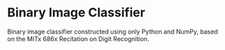 # Binary Image Classifier

Binary image classifier constructed using only Python and NumPy, based on the MITx 686x Recitation on Digit Recognition.

